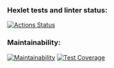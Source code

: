 ### Hexlet tests and linter status:
[![Actions Status](https://github.com/MirrexOne/java-project-78/actions/workflows/hexlet-check.yml/badge.svg)](https://github.com/MirrexOne/java-project-78/actions)

### Maintainability:
[![Maintainability](https://api.codeclimate.com/v1/badges/358d4c2285b0df0dda67/maintainability)](https://codeclimate.com/github/MirrexOne/java-project-78/maintainability)
[![Test Coverage](https://api.codeclimate.com/v1/badges/358d4c2285b0df0dda67/test_coverage)](https://codeclimate.com/github/MirrexOne/java-project-78/test_coverage)
